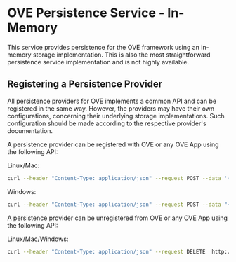 # OVE Persistence Service - In-Memory

This service provides persistence for the OVE framework using an in-memory storage implementation. This is also the most straightforward persistence service implementation and is not highly available.

## Registering a Persistence Provider

All persistence providers for OVE implements a common API and can be registered in the same way. However, the providers may have their own configurations, concerning their underlying storage implementations. Such configuration should be made according to the respective provider's documentation.

A persistence provider can be registered with OVE or any OVE App using the following API:

Linux/Mac:

```sh
curl --header "Content-Type: application/json" --request POST --data '{"url": "http://OVE_PERSISTENCE_PROVIDER_HOST:PORT"}' http://OVE_CORE_OR_APP_HOST:PORT/persistence
```

Windows:

```sh
curl --header "Content-Type: application/json" --request POST --data "{\"url\": \"http://OVE_PERSISTENCE_PROVIDER_HOST:PORT\"}" http://OVE_CORE_OR_APP_HOST:PORT/persistence
```

A persistence provider can be unregistered from OVE or any OVE App using the following API:

Linux/Mac/Windows:

```sh
curl --header "Content-Type: application/json" --request DELETE  http://OVE_CORE_OR_APP_HOST:PORT/persistence
```
